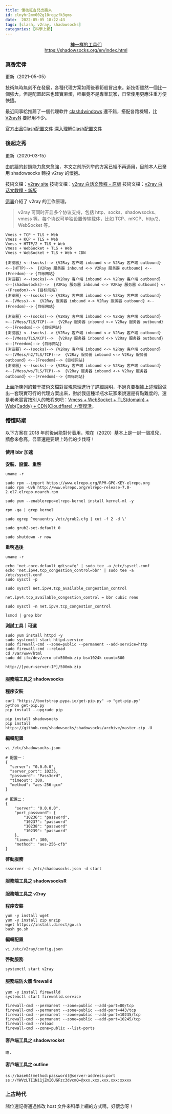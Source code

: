 ```yaml
---
title: 億枝紅杏兒出牆來
id: clnyhr2mm002g10rqgzfk3qms
date:  2022-05-05 18:22:43
tags: [clash, v2ray, shadowsocks]
categories: [科學上網]
---
```


<center><a href="https://www.v2ray.com/awesome/tools.html">神一样的工具们</a></center>
<center><a href="https://shadowsocks.org/en/index.html">https://shadowsocks.org/en/index.html</a></center>

<!-- more -->

### 真香定律

更新（2021-05-05）

技術無時無刻不在發展，各種代理方案如雨後春筍般冒出來。新技術雖然一個比一個強大，但是配置起來也確實麻煩，咱畢竟不是專業玩家，日常使用更應注重方便快捷。

最近同事給推薦了一個代理軟件 [clash4windows](https://github.com/Fndroid/clash_for_windows_pkg) 還不錯，搭配各路機場，比 [V2rayN](https://github.com/2dust/v2rayN) 要好用不少。

[官方出品Clash配置文件](https://github.com/Dreamacro/clash/wiki/configuration)
[深入理解Clash配置文件](https://v2raytech.com/deep-in-clash-config-file/)

### 後起之秀

更新（2020-03-15）

由於牆的封鎖能力愈來愈強，本文之前所列举的方案已經不再適用，目前本人已棄用 shadowsocks 轉投 v2ray 的懷抱。

技術文檔：[v2ray site](https://www.v2ray.com/)
技術文檔：[v2ray 白话文教程 - 原版](https://toutyrater.github.io/)
技術文檔：[v2ray 白话文教程 - 新版](https://guide.v2fly.org/)

[這裏](https://guide.v2fly.org/basics/vmess.html#%E5%8E%9F%E7%90%86%E7%AE%80%E6%9E%90)介紹了 v2ray 的工作原理。

> v2ray 可同时开启多个协议支持，包括 http、socks、shadowsocks、vmess 等。每个协议可单独设置传输载体，比如 TCP、mKCP、http/2、WebSocket 等。

```
Vmess + TCP + TLS + Web
Vmess + KCP + TLS + Web
Vmess + HTTP/2 + TLS + Web
Vmess + WebSocket + TLS + Web
Vmess + WebSocket + TLS + Web + CDN
```

```
{浏览器} <--(socks)--> {V2Ray 客户端 inbound <-> V2Ray 客户端 outbound} <--(HTTP)-->  {V2Ray 服务器 inbound <-> V2Ray 服务器 outbound} <--(Freedom)--> {目标网站}
{浏览器} <--(socks)--> {V2Ray 客户端 inbound <-> V2Ray 客户端 outbound} <--(shadowsocks)-->  {V2Ray 服务器 inbound <-> V2Ray 服务器 outbound} <--(Freedom)--> {目标网站}
{浏览器} <--(socks)--> {V2Ray 客户端 inbound <-> V2Ray 客户端 outbound} <--(VMess)-->  {V2Ray 服务器 inbound <-> V2Ray 服务器 outbound} <--(Freedom)--> {目标网站}

{浏览器} <--(socks)--> {V2Ray 客户端 inbound <-> V2Ray 客户端 outbound} <--(VMess/TLS/TCP)-->  {V2Ray 服务器 inbound <-> V2Ray 服务器 outbound} <--(Freedom)--> {目标网站}
{浏览器} <--(socks)--> {V2Ray 客户端 inbound <-> V2Ray 客户端 outbound} <--(VMess/TLS/KCP)-->  {V2Ray 服务器 inbound <-> V2Ray 服务器 outbound} <--(Freedom)--> {目标网站}
{浏览器} <--(socks)--> {V2Ray 客户端 inbound <-> V2Ray 客户端 outbound} <--(VMess/h2/TLS/TCP)-->  {V2Ray 服务器 inbound <-> V2Ray 服务器 outbound} <--(Freedom)--> {目标网站}
{浏览器} <--(socks)--> {V2Ray 客户端 inbound <-> V2Ray 客户端 outbound} <--(VMess/ws/TLS/TCP)-->  {V2Ray 服务器 inbound <-> V2Ray 服务器 outbound} <--(Freedom)--> {目标网站}
```

上面所陳列的若干技術文檔對實現原理進行了詳細說明，不過真要根據上述理論做出一套現實可行的代理方案出來，對於我這種半瓶水玩家來說還是有點難度的，還是老老實實按別人的教程來吧：[Vmess + WebSocket + TLS(domain) + Web(Caddy) + CDN(Cloudflare) 方案復活](http://iqotom.com/?p=1327)。

### 懵懂時期

以下方案在 2018 年前後尚能對付着用，現在（2020）基本上是一封一個准兒，牆愈來愈高，吾輩還是要跟上時代的步伐呀！

#### 使用 bbr 加速

**安裝、設置、重啓**
```
uname -r

sudo rpm --import https://www.elrepo.org/RPM-GPG-KEY-elrepo.org
sudo rpm -Uvh http://www.elrepo.org/elrepo-release-7.0-2.el7.elrepo.noarch.rpm

sudo yum --enablerepo=elrepo-kernel install kernel-ml -y

rpm -qa | grep kernel

sudo egrep ^menuentry /etc/grub2.cfg | cut -f 2 -d \'

sudo grub2-set-default 0

sudo shutdown -r now
```

**重啓過後**
```
uname -r

echo 'net.core.default_qdisc=fq' | sudo tee -a /etc/sysctl.conf
echo 'net.ipv4.tcp_congestion_control=bbr' | sudo tee -a /etc/sysctl.conf
sudo sysctl -p

sudo sysctl net.ipv4.tcp_available_congestion_control

net.ipv4.tcp_available_congestion_control = bbr cubic reno

sudo sysctl -n net.ipv4.tcp_congestion_control

lsmod | grep bbr
```

**測試工具｜可選**
```
sudo yum install httpd -y
sudo systemctl start httpd.service
sudo firewall-cmd --zone=public --permanent --add-service=http
sudo firewall-cmd --reload
cd /var/www/html
sudo dd if=/dev/zero of=500mb.zip bs=1024k count=500

http://[your-server-IP]/500mb.zip
```

#### 服務端工具之 shadowsocks

**程序安裝**
```
curl "https://bootstrap.pypa.io/get-pip.py" -o "get-pip.py"
python get-pip.py
pip install --upgrade pip

pip install shadowsocks
pip install https://github.com/shadowsocks/shadowsocks/archive/master.zip -U
```

**編輯配置**
```
vi /etc/shadowsocks.json
```

```
# 配置一：
{
  "server": "0.0.0.0",
  "server_port": 10235,
  "password": "Pass3ord",
  "timeout": 300,
  "method": "aes-256-gcm"
}
```

```
# 配置二：
{
    "server": "0.0.0.0",
    "port_password": {
        "10236": "password",
        "10237": "password"
        "10238": "password"
        "10239": "password"
    },
    "timeout": 300,
    "method": "aes-256-cfb"
}
```

**啓動服務**
```
ssserver -c /etc/shadowsocks.json -d start
```

#### 服務端工具之 shadowsocksR

#### 服務端工具之 v2ray

**程序安裝**
```
yum -y install wget
yum -y install zip unzip
wget https://install.direct/go.sh
bash go.sh
```

**編輯配置**
```
vi /etc/v2ray/config.json
```

**啓動服務**
```
systemctl start v2ray
```

#### 服務端防火牆 firewalld
```
yum -y install firewalld
systemctl start firewalld.service

firewall-cmd --permanent --zone=public --add-port=80/tcp
firewall-cmd --permanent --zone=public --add-port=443/tcp
firewall-cmd --permanent --zone=public --add-port=10235/tcp
firewall-cmd --permanent --zone=public --add-port=10245/tcp
firewall-cmd --reload
firewall-cmd --zone=public --list-ports
```

#### 客戶端工具之 shadowrocket
```
略.
```

#### 客戶端工具之 outline
```
ss://base64(method:password)@server-address:port
ss://YWVzLTI1Ni1jZmI6UGFzc3dvcmQ=@xxx.xxx.xxx.xxx:xxxxx
```

### 上古時代

諸位還記得通過修改 host 文件來科學上網的方式嗎，好懷念呀！

